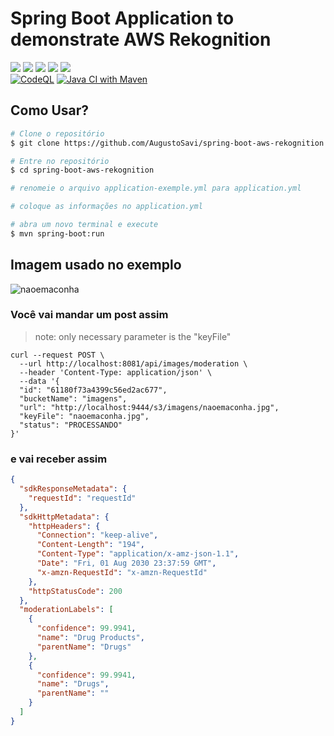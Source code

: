 # Spring Boot Application to demonstrate AWS Rekognition

![](https://img.shields.io/github/issues/AugustoSavi/spring-boot-aws-rekognition?style=for-the-badge)
![](https://img.shields.io/github/forks/AugustoSavi/spring-boot-aws-rekognition?style=for-the-badge)
![](https://img.shields.io/github/stars/AugustoSavi/spring-boot-aws-rekognition?style=for-the-badge)
![](https://img.shields.io/github/license/AugustoSavi/spring-boot-aws-rekognition?style=for-the-badge)
![](https://img.shields.io/twitter/url?url=https%3A%2F%2Fgithub.com%2FAugustoSavi%2Fspring-boot-aws-rekognition?style=for-the-badge)
<br/>
[![CodeQL](https://github.com/AugustoSavi/spring-boot-aws-rekognition/actions/workflows/codeql-analysis.yml/badge.svg)](https://github.com/AugustoSavi/spring-boot-aws-rekognition/actions/workflows/codeql-analysis.yml)
[![Java CI with Maven](https://github.com/AugustoSavi/spring-boot-aws-rekognition/actions/workflows/maven.yml/badge.svg)](https://github.com/AugustoSavi/spring-boot-aws-rekognition/actions/workflows/maven.yml)
## Como Usar?

```bash
# Clone o repositório
$ git clone https://github.com/AugustoSavi/spring-boot-aws-rekognition.git

# Entre no repositório
$ cd spring-boot-aws-rekognition

# renomeie o arquivo application-exemple.yml para application.yml

# coloque as informações no application.yml

# abra um novo terminal e execute
$ mvn spring-boot:run
```

## Imagem usado no exemplo
![naoemaconha](https://user-images.githubusercontent.com/32443720/129457710-daadf2f6-f6d1-42ad-aae9-730768d23e4b.jpg)

### Você vai mandar um post assim
> note: only necessary parameter is the "keyFile"
```shell
curl --request POST \
  --url http://localhost:8081/api/images/moderation \
  --header 'Content-Type: application/json' \
  --data '{
  "id": "61180f73a4399c56ed2ac677",
  "bucketName": "imagens",
  "url": "http://localhost:9444/s3/imagens/naoemaconha.jpg",
  "keyFile": "naoemaconha.jpg",
  "status": "PROCESSANDO"
}'
```

### e vai receber assim

```json
{
  "sdkResponseMetadata": {
    "requestId": "requestId"
  },
  "sdkHttpMetadata": {
    "httpHeaders": {
      "Connection": "keep-alive",
      "Content-Length": "194",
      "Content-Type": "application/x-amz-json-1.1",
      "Date": "Fri, 01 Aug 2030 23:37:59 GMT",
      "x-amzn-RequestId": "x-amzn-RequestId"
    },
    "httpStatusCode": 200
  },
  "moderationLabels": [
    {
      "confidence": 99.9941,
      "name": "Drug Products",
      "parentName": "Drugs"
    },
    {
      "confidence": 99.9941,
      "name": "Drugs",
      "parentName": ""
    }
  ]
}
```